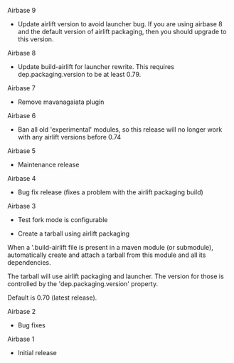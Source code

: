 Airbase 9

* Update airlift version to avoid launcher bug. If you are using
  airbase 8 and the default version of airlift packaging, then you
  should upgrade to this version.

Airbase 8

* Update build-airlift for launcher rewrite. This requires
  dep.packaging.version to be at least 0.79.

Airbase 7

* Remove mavanagaiata plugin

Airbase 6

* Ban all old 'experimental' modules, so this release will no longer
  work with any airlift versions before 0.74

Airbase 5

* Maintenance release

Airbase 4

* Bug fix release (fixes a problem with the airlift packaging build)

Airbase 3

* Test fork mode is configurable

* Create a tarball using airlift packaging

When a '.build-airlift file is present in a maven module (or
submodule), automatically create and attach a tarball from this module
and all its dependencies.

The tarball will use airlift packaging and launcher. The version for
those is controlled by the 'dep.packaging.version' property.

Default is 0.70 (latest release).

Airbase 2

* Bug fixes

Airbase 1

* Initial release
